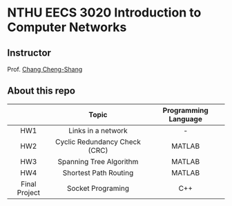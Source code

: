 # NTHU EECS 3020 Introduction to Computer Networks

## Instructor
Prof. [Chang Cheng-Shang](https://www.ee.nthu.edu.tw/cschang/)

## About this repo
|                |  Topic                       |  Programming Language |
|:-------------: |:----------------------------:|:---------------------:|
|HW1             | Links in a network           |-                      |
|HW2             | Cyclic Redundancy Check (CRC)| MATLAB                |
|HW3             | Spanning Tree Algorithm      | MATLAB                |
|HW4             | Shortest Path Routing        | MATLAB                |
|Final Project   | Socket Programing            | C++                   |
